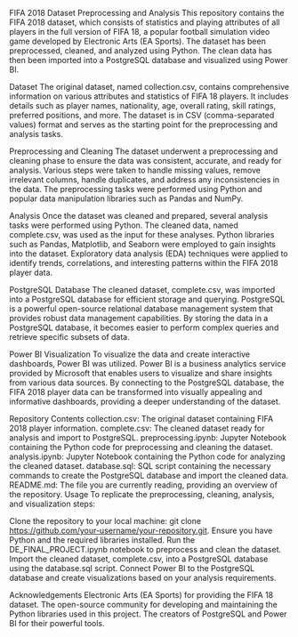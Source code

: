 FIFA 2018 Dataset Preprocessing and Analysis
This repository contains the FIFA 2018 dataset, which consists of statistics and playing attributes of all players in the full version of FIFA 18, a popular football simulation video game developed by Electronic Arts (EA Sports). The dataset has been preprocessed, cleaned, and analyzed using Python. The clean data has then been imported into a PostgreSQL database and visualized using Power BI.

Dataset
The original dataset, named collection.csv, contains comprehensive information on various attributes and statistics of FIFA 18 players. It includes details such as player names, nationality, age, overall rating, skill ratings, preferred positions, and more. The dataset is in CSV (comma-separated values) format and serves as the starting point for the preprocessing and analysis tasks.

Preprocessing and Cleaning
The dataset underwent a preprocessing and cleaning phase to ensure the data was consistent, accurate, and ready for analysis. Various steps were taken to handle missing values, remove irrelevant columns, handle duplicates, and address any inconsistencies in the data. The preprocessing tasks were performed using Python and popular data manipulation libraries such as Pandas and NumPy.

Analysis
Once the dataset was cleaned and prepared, several analysis tasks were performed using Python. The cleaned data, named complete.csv, was used as the input for these analyses. Python libraries such as Pandas, Matplotlib, and Seaborn were employed to gain insights into the dataset. Exploratory data analysis (EDA) techniques were applied to identify trends, correlations, and interesting patterns within the FIFA 2018 player data.

PostgreSQL Database
The cleaned dataset, complete.csv, was imported into a PostgreSQL database for efficient storage and querying. PostgreSQL is a powerful open-source relational database management system that provides robust data management capabilities. By storing the data in a PostgreSQL database, it becomes easier to perform complex queries and retrieve specific subsets of data.

Power BI Visualization
To visualize the data and create interactive dashboards, Power BI was utilized. Power BI is a business analytics service provided by Microsoft that enables users to visualize and share insights from various data sources. By connecting to the PostgreSQL database, the FIFA 2018 player data can be transformed into visually appealing and informative dashboards, providing a deeper understanding of the dataset.

Repository Contents
collection.csv: The original dataset containing FIFA 2018 player information.
complete.csv: The cleaned dataset ready for analysis and import to PostgreSQL.
preprocessing.ipynb: Jupyter Notebook containing the Python code for preprocessing and cleaning the dataset.
analysis.ipynb: Jupyter Notebook containing the Python code for analyzing the cleaned dataset.
database.sql: SQL script containing the necessary commands to create the PostgreSQL database and import the cleaned data.
README.md: The file you are currently reading, providing an overview of the repository.
Usage
To replicate the preprocessing, cleaning, analysis, and visualization steps:

Clone the repository to your local machine: git clone https://github.com/your-username/your-repository.git.
Ensure you have Python and the required libraries installed.
Run the DE_FINAL_PROJECT.ipynb notebook to preprocess and clean the dataset.
Import the cleaned dataset, complete.csv, into a PostgreSQL database using the database.sql script.
Connect Power BI to the PostgreSQL database and create visualizations based on your analysis requirements.


Acknowledgements
Electronic Arts (EA Sports) for providing the FIFA 18 dataset.
The open-source community for developing and maintaining the Python libraries used in this project.
The creators of PostgreSQL and Power BI for their powerful tools.
